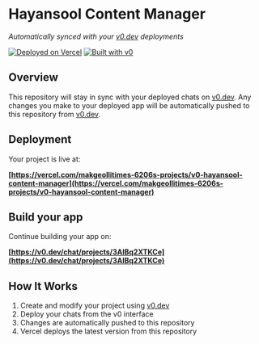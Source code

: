 # Hayansool Content Manager

*Automatically synced with your [v0.dev](https://v0.dev) deployments*

[![Deployed on Vercel](https://img.shields.io/badge/Deployed%20on-Vercel-black?style=for-the-badge&logo=vercel)](https://vercel.com/makgeollitimes-6206s-projects/v0-hayansool-content-manager)
[![Built with v0](https://img.shields.io/badge/Built%20with-v0.dev-black?style=for-the-badge)](https://v0.dev/chat/projects/3AlBq2XTKCe)

## Overview

This repository will stay in sync with your deployed chats on [v0.dev](https://v0.dev).
Any changes you make to your deployed app will be automatically pushed to this repository from [v0.dev](https://v0.dev).

## Deployment

Your project is live at:

**[https://vercel.com/makgeollitimes-6206s-projects/v0-hayansool-content-manager](https://vercel.com/makgeollitimes-6206s-projects/v0-hayansool-content-manager)**

## Build your app

Continue building your app on:

**[https://v0.dev/chat/projects/3AlBq2XTKCe](https://v0.dev/chat/projects/3AlBq2XTKCe)**

## How It Works

1. Create and modify your project using [v0.dev](https://v0.dev)
2. Deploy your chats from the v0 interface
3. Changes are automatically pushed to this repository
4. Vercel deploys the latest version from this repository
